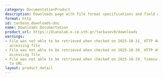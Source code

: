 ```yaml
---
category: DocumentationProduct
description: Downloads page with file format specifications and field descriptions
format: http
id: tarbase.downloads-doc
name: Downloads Documentation
product_url: https://dianalab.e-ce.uth.gr/tarbasev9/downloads
warnings:
- File was not able to be retrieved when checked on 2025-10-31_ HTTP 404 error when
  accessing file
- File was not able to be retrieved when checked on 2025-10-30_ HTTP 404 error when
  accessing file
- File was not able to be retrieved when checked on 2025-10-29_ Timeout connecting
  to URL
layout: product_detail
---
```

